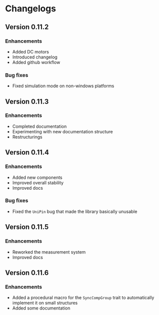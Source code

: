 # Changelogs

## Version 0.11.2

### Enhancements

- Added DC motors
- Introduced changelog
- Added github workflow

### Bug fixes

- Fixed simulation mode on non-windows platforms

## Version 0.11.3

### Enhancements

- Completed documentation
- Experimenting with new documentation structure
- Restructurings

## Version 0.11.4

### Enhancements

- Added new components
- Improved overall stability
- Improved docs

### Bug fixes

- Fixed the `UniPin` bug that made the library basically unusable

## Version 0.11.5

### Enhancements

- Reworked the measurement system
- Improved docs

## Version 0.11.6

### Enhancements

- Added a procedural macro for the `SyncCompGroup` trait to automatically implement it on small structures
- Added some documentation 

